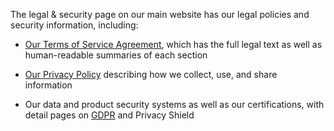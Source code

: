 <!--<meta>
{
    "title":"Legal Overview",
    "description":"Learn more about our legal terms",
    "date": "11/26/2019",
    "tag":["ToS,"Terms","GDPR"]
}
</meta>-->

The legal & security page on our main website has our legal policies and security information, including:

* [Our Terms of Service Agreement](https://www.packet.com/about/terms/service/), which has the full legal text as well as human-readable summaries of each section

* [Our Privacy Policy](https://www.packet.com/about/terms/privacy/) describing how we collect, use, and share information

* Our data and product security systems as well as our certifications, with detail pages on [GDPR](https://www.packet.com/about/terms/gdpr/) and Privacy Shield

